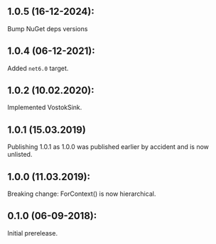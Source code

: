 ## 1.0.5 (16-12-2024): 

Bump NuGet deps versions

## 1.0.4 (06-12-2021):

Added `net6.0` target.

## 1.0.2 (10.02.2020):

Implemented VostokSink.

## 1.0.1 (15.03.2019)

Publishing 1.0.1 as 1.0.0 was published earlier by accident and is now unlisted.

## 1.0.0 (11.03.2019):

Breaking change: ForContext() is now hierarchical.

## 0.1.0 (06-09-2018): 

Initial prerelease.
